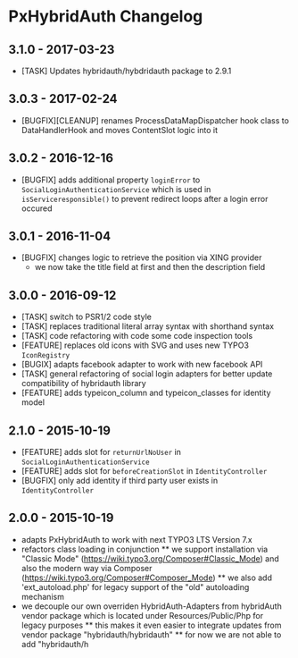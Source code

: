 # PxHybridAuth Changelog

3.1.0 - 2017-03-23
------------------
* [TASK] Updates hybridauth/hybdridauth package to 2.9.1

3.0.3 - 2017-02-24
------------------
* [BUGFIX][CLEANUP] renames ProcessDataMapDispatcher hook class to DataHandlerHook and moves ContentSlot logic into it

3.0.2 - 2016-12-16
------------------
* [BUGFIX] adds additional property `loginError` to `SocialLoginAuthenticationService` which is used in 
  `isServiceresponsible()` to prevent redirect loops after a login error occured

3.0.1 - 2016-11-04
------------------
* [BUGFIX] changes logic to retrieve the position via XING provider 
  * we now take the title field at first and then the description field
 
3.0.0 - 2016-09-12
------------------
* [TASK] switch to PSR1/2 code style 
* [TASK] replaces traditional literal array syntax with shorthand syntax
* [TASK] code refactoring with code some code inspection tools
* [FEATURE] replaces old icons with SVG and uses new TYPO3 `IconRegistry` 
* [BUGIX] adapts facebook adapter to work with new facebook API 
* [TASK] general refactoring of social login adapters for better update compatibility of hybridauth library
* [FEATURE] adds typeicon_column and typeicon_classes for identity model

2.1.0 - 2015-10-19
------------------
* [FEATURE] adds slot for `returnUrlNoUser` in `SocialLoginAuthenticationService`
* [FEATURE] adds slot for `beforeCreationSlot` in `IdentityController`
* [BUGFIX] only add identity if third party user exists in `IdentityController`

2.0.0 - 2015-10-19
------------------
* adapts PxHybridAuth to work with next TYPO3 LTS Version 7.x 
* refactors class loading in conjunction
** we support installation via "Classic Mode" (https://wiki.typo3.org/Composer#Classic_Mode) and also the modern way via Composer (https://wiki.typo3.org/Composer#Composer_Mode)
** we also add 'ext_autoload.php' for legacy support of the "old" autoloading mechanism
* we decouple our own overriden HybridAuth-Adapters from hybridAuth vendor package which is located under Resources/Public/Php for legacy purposes
** this makes it even easier to integrate updates from vendor package "hybridauth/hybridauth"
** for now we are not able to add "hybridauth/h